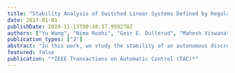 ```yaml
---
title: "Stability Analysis of Switched Linear Systems Defined by Regular Languages"
date: 2017-01-01
publishDate: 2019-11-13T00:48:37.959278Z
authors: ["Yu Wang", "Nima Roohi", "Geir E. Dullerud", "Mahesh Viswanathan"]
publication_types: ["2"]
abstract: "In this work, we study the stability of an autonomous discrete-time linear switched system whose switching sequences are generated by a Muller automaton. This system arises in various engineering problems such as distributed communication and automotive engine control. The asymptotic stability of this system, referred to as regular asymptotic stability (RAS), generalizes two well-known definitions of stability of autonomous discrete-time linear switched systems, namely absolute asymptotic stability (AAS) and shuffle asymptotic stability (SAS). We also extend these stability definitions to robust versions. We show that absolute asymptotic stability, robust absolute asymptotic stability and robust shuffle asymptotic stability are equivalent to exponential stability. In addition, by using the Kronecker product, we prove that a robust regular asymptotic stability problem is equivalent to the conjunction of several robust absolute asymptotic stability problems."
featured: false
publication: "*IEEE Transactions on Automatic Control (TAC)*"
---
```


